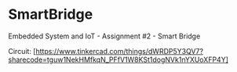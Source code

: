 # SmartBridge
Embedded System and IoT  - Assignment #2 - Smart Bridge

Circuit: [https://www.tinkercad.com/things/dWRDP5Y3QV7?sharecode=tguw1NekHMfkqN_PFfV1W8KSt1dogNVk1nYXUoXFP4Y]
